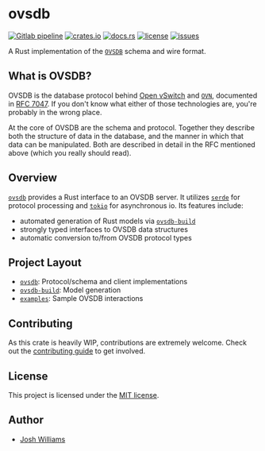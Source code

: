 # ovsdb

[![Gitlab pipeline][pipeline-badge]][pipeline-url]
[![crates.io][cratesio-badge]][cratesio-url]
[![docs.rs][docsrs-badge]][docsrs-url]
[![license][license-badge]][license-url]
[![issues][issues-badge]][issues-url]

A Rust implementation of the [`OVSDB`] schema and wire format.

## What is OVSDB?

OVSDB is the database protocol behind [Open vSwitch][vswitch] and [`OVN`], documented in
[RFC 7047][OVSDB-RFC]. If you don't know what either of those technologies are, you're
probably in the wrong place.

At the core of OVSDB are the schema and protocol. Together they describe both
the structure of data in the database, and the manner in which that data can be
manipulated. Both are described in detail in the RFC mentioned above (which
you really should read).

## Overview

[`ovsdb`] provides a Rust interface to an OVSDB server. It utilizes [`serde`]
for protocol processing and [`tokio`] for asynchronous io. Its features
include:

- automated generation of Rust models via [`ovsdb-build`]
- strongly typed interfaces to OVSDB data structures
- automatic conversion to/from OVSDB protocol types

## Project Layout

- [`ovsdb`](https://github.com/holodekk/ovsdb/tree/master/ovsdb): Protocol/schema and client implementations
- [`ovsdb-build`](https://github.com/holodekk/ovsdb/tree/master/ovsdb-build): Model generation
- [`examples`](https://github.com/holodekk/ovsdb/tree/master/examples): Sample OVSDB interactions

## Contributing

As this crate is heavily WIP, contributions are extremely welcome. Check out
the [contributing guide][guide] to get involved.

[guide]: CONTRIBUTING.md

## License

This project is licensed under the [MIT license](LICENSE.md).

## Author

- [Josh Williams](https://dubzland.com)

[pipeline-badge]: https://img.shields.io/gitlab/pipeline-status/holodekk%2Fovsdb?gitlab_url=https%3A%2F%2Fgit.dubzland.com&branch=main&style=flat-square&logo=gitlab
[pipeline-url]: https://git.dubzland.com/holodekk/ovsdb/pipelines?scope=all&page=1&ref=main
[cratesio-badge]: https://img.shields.io/crates/v/ovsdb?style=flat-square&logo=rust
[cratesio-url]: https://crates.io/crates/ovsdb
[docsrs-badge]: https://img.shields.io/badge/docs.rs-ovsdb-blue?style=flat-square&logo=docsdotrs
[docsrs-url]: https://docs.rs/ovsdb/latest/ovsdb/
[license-badge]: https://img.shields.io/gitlab/license/holodekk%2Fovsdb?gitlab_url=https%3A%2F%2Fgit.dubzland.com&style=flat-square
[license-url]: https://git.dubzland.com/holodekk/ovsdb/-/blob/main/LICENSE.md
[issues-badge]: https://img.shields.io/gitlab/issues/open/holodekk%2Fovsdb?gitlab_url=https%3A%2F%2Fgit.dubzland.com&style=flat-square&logo=gitlab
[issues-url]: https://git.dubzland.com/holodekk/ovsdb/-/issues
[`OVSDB`]: https://docs.openvswitch.org/en/latest/ref/ovsdb.7/
[vswitch]: https://www.openvswitch.org/
[`OVN`]: https://docs.ovn.org/en/latest/contents.html
[OVSDB-RFC]: https://datatracker.ietf.org/doc/html/rfc7047
[`ovsdb-build`]: https://docs.rs/ovsdb-build
[`serde`]: https://docs.rs/serde
[`tokio`]: https://docs.rs/tokio
